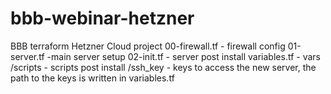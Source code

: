 # bbb-webinar-hetzner
BBB terraform Hetzner Cloud project
00-firewall.tf - firewall config
01-server.tf -main server setup
02-init.tf - server post install
variables.tf - vars
/scripts - scripts post install
/ssh_key - keys to access the new server, the path to the keys is written in variables.tf
